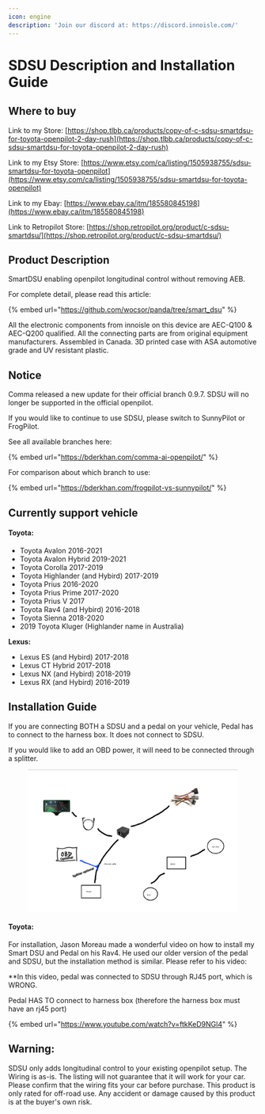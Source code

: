 ```yaml
---
icon: engine
description: 'Join our discord at: https://discord.innoisle.com/'
---
```


# SDSU Description and Installation Guide

## Where to buy

Link to my Store: [https://shop.tlbb.ca/products/copy-of-c-sdsu-smartdsu-for-toyota-openpilot-2-day-rush](https://shop.tlbb.ca/products/copy-of-c-sdsu-smartdsu-for-toyota-openpilot-2-day-rush)

Link to my Etsy Store: [https://www.etsy.com/ca/listing/1505938755/sdsu-smartdsu-for-toyota-openpilot](https://www.etsy.com/ca/listing/1505938755/sdsu-smartdsu-for-toyota-openpilot)

Link to my Ebay: [https://www.ebay.ca/itm/185580845198](https://www.ebay.ca/itm/185580845198)

Link to Retropilot Store: [https://shop.retropilot.org/product/c-sdsu-smartdsu/](https://shop.retropilot.org/product/c-sdsu-smartdsu/)

## Product Description

SmartDSU enabling openpilot longitudinal control without removing AEB.

For complete detail, please read this article:&#x20;

{% embed url="https://github.com/wocsor/panda/tree/smart_dsu" %}

All the electronic components from innoisle on this device are AEC-Q100 & AEC-Q200 qualified. All the connecting parts are from original equipment manufacturers. Assembled in Canada. 3D printed case with ASA automotive grade and UV resistant plastic.

## Notice

Comma released a new update for their official branch 0.9.7. SDSU will no longer be supported in the official openpilot.

If you would like to continue to use SDSU, please switch to SunnyPilot or FrogPilot.

See all available branches here:

{% embed url="https://bderkhan.com/comma-ai-openpilot/" %}

For comparison about which branch to use:

{% embed url="https://bderkhan.com/frogpilot-vs-sunnypilot/" %}

## **Currently support vehicle**

#### Toyota:

* Toyota Avalon 2016-2021
* Toyota Avalon Hybrid 2019-2021
* Toyota Corolla 2017-2019
* Toyota Highlander (and Hybird) 2017-2019
* Toyota Prius 2016-2020
* Toyota Prius Prime 2017-2020
* Toyota Prius V 2017
* Toyota Rav4 (and Hybird) 2016-2018
* Toyota Sienna 2018-2020
* 2019 Toyota Kluger (Highlander name in Australia)

**Lexus:**

* Lexus ES (and Hybird) 2017-2018
* Lexus CT Hybrid 2017-2018
* Lexus NX (and Hybird) 2018-2019
* Lexus RX (and Hybird) 2016-2019



## Installation Guide

If you are connecting BOTH a SDSU and a pedal on your vehicle, Pedal has to connect to the harness box. It does not connect to SDSU.

If you would like to add an OBD power, it will need to be connected through a splitter.

<figure><img src="../.gitbook/assets/Photo 2024-11-16, 08 37 43.png" alt=""><figcaption></figcaption></figure>

#### Toyota:&#x20;

For installation, Jason Moreau made a wonderful video on how to install my Smart DSU and Pedal on his Rav4. He used our older version of the pedal and SDSU, but the installation method is similar. Please refer to his video:&#x20;

\*\*In this video, pedal was connected to SDSU through RJ45 port, which is WRONG.

Pedal HAS TO connect to harness box (therefore the harness box must have an rj45 port)

{% embed url="https://www.youtube.com/watch?v=ftkKeD9NGl4" %}

## **Warning:**

SDSU only adds longitudinal control to your existing openpilot setup. The Wiring is as-is. The listing will not guarantee that it will work for your car. Please confirm that the wiring fits your car before purchase. This product is only rated for off-road use. Any accident or damage caused by this product is at the buyer's own risk.
